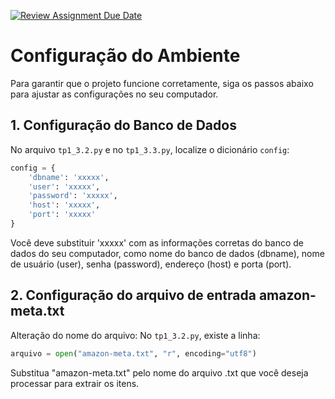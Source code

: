 [![Review Assignment Due Date](https://classroom.github.com/assets/deadline-readme-button-22041afd0340ce965d47ae6ef1cefeee28c7c493a6346c4f15d667ab976d596c.svg)](https://classroom.github.com/a/zixaop7v)



# Configuração do Ambiente

Para garantir que o projeto funcione corretamente, siga os passos abaixo para ajustar as configurações no seu computador.

## 1. Configuração do Banco de Dados

No arquivo `tp1_3.2.py` e no `tp1_3.3.py`, localize o dicionário `config`:

```python
config = { 
    'dbname': 'xxxxx', 
    'user': 'xxxxx', 
    'password': 'xxxxx', 
    'host': 'xxxxx', 
    'port': 'xxxxx' 
}
```
Você deve substituir 'xxxxx' com as informações corretas do banco de dados do seu computador, como nome do banco de dados (dbname), nome de usuário (user), senha (password), endereço (host) e porta (port).

## 2. Configuração do arquivo de entrada amazon-meta.txt

Alteração do nome do arquivo: No  `tp1_3.2.py`, existe a linha:

```python
arquivo = open("amazon-meta.txt", "r", encoding="utf8")
```
Substitua "amazon-meta.txt" pelo nome do arquivo .txt que você deseja processar para extrair os itens.
